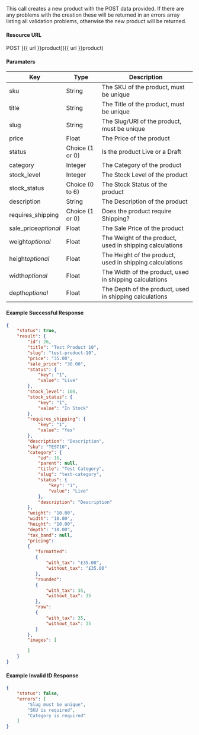 <!--
@title POST product
@author Moltin Ltd
@description Creates a new product
@order 3.1

@sidebar 1
@family Product
@rate No
@auth Yes
@format JSON
@http POST
@version beta
-->
This call creates a new product with the POST data provided. If there are any problems with the creation these will be returned in an errors array listing all validation problems, otherwise the new product will be returned.

#### Resource URL
POST [{{ url }}product]({{ url }}product)


#### Paramaters
Key | Type | Description
--- | ---- | -----------
sku | String | The SKU of the product, must be unique
title | String | The Title of the product, must be unique
slug | String | The Slug/URI of the product, must be unique
price | Float | The Price of the product
status | Choice (1 or 0) | Is the product Live or a Draft
category | Integer | The Category of the product
stock_level | Integer | The Stock Level of the product
stock_status | Choice (0 to 6) | The Stock Status of the product
description | String | The Description of the product
requires_shipping | Choice (1 or 0) | Does the product require Shipping?
sale_price*optional* | Float | The Sale Price of the product
weight*optional* | Float | The Weight of the product, used in shipping calculations
height*optional* | Float | The Height of the product, used in shipping calculations
width*optional* | Float | The Width of the product, used in shipping calculations
depth*optional* | Float | The Depth of the product, used in shipping calculations

<!--code-->
#### Example Successful Response
``` json
{
    "status": true,
    "result": {
        "id": 26,
        "title": "Test Product 10",
        "slug": "test-product-10",
        "price": "35.00",
        "sale_price": "30.00",
        "status": {
            "key": "1",
            "value": "Live"
        },
        "stock_level": 100,
        "stock_status": {
            "key": "1",
            "value": "In Stock"
        },
        "requires_shipping": {
            "key": "1",
            "value": "Yes"
        },
        "description": "Description",
        "sku": "TEST10",
        "category": {
            "id": 16,
            "parent": null,
            "title": "Test Category",
            "slug": "test-category",
            "status": {
                "key": "1",
                "value": "Live"
            },
            "description": "Description"
        },
        "weight": "10.00",
        "width": "10.00",
        "height": "10.00",
        "depth": "10.00",
        "tax_band": null,
        "pricing":
        {
           "formatted":
           {
               "with_tax": "£35.00",
               "without_tax": "£35.00"
           },
           "rounded":
           {
               "with_tax": 35,
               "without_tax": 35
           },
           "raw":
           {
               "with_tax": 35,
               "without_tax": 35
           }
        },
        "images": [

        ]
    }
}
```


#### Example Invalid ID Response
``` json
{
    "status": false,
    "errors": [
        "Slug must be unique",
        "SKU is required",
        "Category is required"
    ]
}
```
<!--/code-->